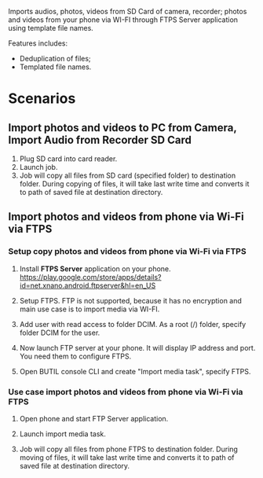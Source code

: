 Imports audios, photos, videos from SD Card of camera, recorder; photos and videos from your phone via WI-FI through FTPS Server application using template file names.

Features includes:
- Deduplication of files;
- Templated file names.

# Scenarios

## Import photos and videos to PC from Camera, Import Audio from Recorder SD Card

1. Plug SD card into card reader.
2. Launch job.
3. Job will copy all files from SD card (specified folder) to destination folder. During copying of files, it will take last write time and converts it to path of saved file at destination directory.

## Import photos and videos from phone via Wi-Fi via FTPS

### Setup copy photos and videos from phone via Wi-Fi via FTPS
1. Install **FTPS Server** application on your phone.
https://play.google.com/store/apps/details?id=net.xnano.android.ftpserver&hl=en_US

2. Setup FTPS.
FTP is not supported, because it has no encryption and main use case is to import media via WI-FI.

3. Add user with read access to folder DCIM. As a root (/) folder, specify folder DCIM for the user. 

4. Now launch FTP server at your phone.
It will display IP address and port. You need them to configure FTPS.

5. Open BUTIL console CLI and create "Import media task", specify FTPS.

### Use case import photos and videos from phone via Wi-Fi via FTPS
1. Open phone and start FTP Server application.

2. Launch import media task.

3. Job will copy all files from phone FTPS to destination folder. During moving of files, it will take last write time and converts it to path of saved file at destination directory.

